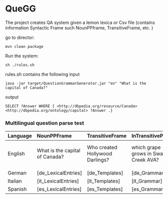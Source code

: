 # QueGG
The project creates QA system given a lemon lexica or Csv file (contains information Syntactic Frame such NounPPframe, TransitiveFrame, etc. )

go to director: 

````installation
mvn clean package
```` 

Run the system:
````shell script
sh ./rules.sh
```` 

rules.sh contains the following input
````
java -jar target/QuestionGrammarGenerator.jar "en" "What is the capital of Canada?"
````  

output
````
SELECT ?Answer WHERE { <http://dbpedia.org/resource/Canada> <http://dbpedia.org/ontology/capital> ?Answer .}
```` 

### Multilingual question parse test

| Language      | NounPPFrame        | TransitiveFrame | InTransitivePP | Gradable | Attributive|
| :------------ |:---------------| :-----|:-----|:-----|:-----|
| English       |What is the capital of Canada?| Who created Hollywood Darlings? | which grape grows in Swan Creek AVA?|What is the highest mountain in Australia?|[en_QASystem]|
|               ||  | |||
| German        |[de_LexicalEntries]| [de_Templates] |[de_Grammar]|[de_Questions]|[de_QASystem]|
| Italian       |[it_LexicalEntries]| [it_Templates] |[it_Grammar]|[it_Questions]|[it_QASystem]|
| Spanish       |[es_LexicalEntries]| [es_Templates]|[es_Grammar]|[es_Questions]|[es_QSystem]|











